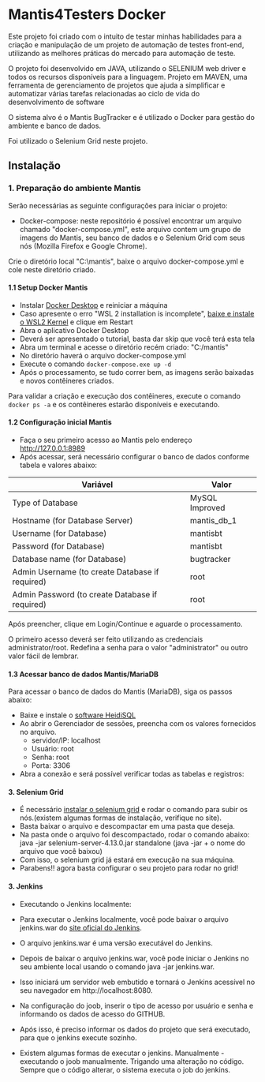 # Mantis4Testers Docker

Este projeto foi criado com o intuito de testar minhas habilidades para a criação e manipulação de um projeto de automação de testes front-end, utilizando as melhores práticas do mercado para automação de teste.

O projeto foi desenvolvido em JAVA, utilizando o SELENIUM web driver e todos os recursos disponíveis para a linguagem.
Projeto em MAVEN, uma ferramenta de gerenciamento de projetos que ajuda a simplificar e automatizar várias tarefas relacionadas ao ciclo de vida do desenvolvimento de software

O sistema alvo é o Mantis BugTracker e é utilizado o Docker para gestão do ambiente e banco de dados.

Foi utilizado o Selenium Grid neste projeto.

## Instalação

### 1. Preparação do ambiente Mantis

Serão necessárias as seguinte configurações para iniciar o projeto:

- Docker-compose: neste repositório é possível encontrar um arquivo chamado "docker-compose.yml", este arquivo contem um grupo de imagens do Mantis, seu banco de dados e o Selenium Grid com seus nós (Mozilla Firefox e Google Chrome).

Crie o diretório local "C:\mantis", baixe o arquivo docker-compose.yml e cole neste diretório criado.

#### 1.1 Setup Docker Mantis

- Instalar [Docker Desktop](https://www.docker.com/products/docker-desktop) e reiniciar a máquina
- Caso apresente o erro "WSL 2 installation is incomplete", [baixe e instale o WSL2 Kernel](https://docs.microsoft.com/pt-br/windows/wsl/wsl2-kernel) e clique em Restart
- Abra o aplicativo Docker Desktop
- Deverá ser apresentado o tutorial, basta dar skip que você terá esta tela
- Abra um terminal e acesse o diretório recém criado: "C:/mantis"
- No diretório haverá o arquivo docker-compose.yml
- Execute o comando `docker-compose.exe up -d`
- Após o processamento, se tudo correr bem, as imagens serão baixadas e novos contêineres criados.

Para validar a criação e execução dos contêineres, execute o comando `docker ps -a` e os contêineres estarão disponíveis e executando.

#### 1.2 Configuração inicial Mantis

- Faça o seu primeiro acesso ao Mantis pelo endereço http://127.0.0.1:8989
- Após acessar, será necessário configurar o banco de dados conforme tabela e valores abaixo:

| Variável               | Valor         |
|------------------------|---------------|
| Type of Database       | MySQL Improved|
| Hostname (for Database Server) | mantis_db_1 |
| Username (for Database)| mantisbt      |
| Password (for Database)| mantisbt      |
| Database name (for Database)| bugtracker |
| Admin Username (to create Database if required)| root |
| Admin Password (to create Database if required)| root |

Após preencher, clique em Login/Continue e aguarde o processamento.

O primeiro acesso deverá ser feito utilizando as credenciais administrator/root. Redefina a senha para o valor "administrator" ou outro valor fácil de lembrar.

#### 1.3 Acessar banco de dados Mantis/MariaDB

Para acessar o banco de dados do Mantis (MariaDB), siga os passos abaixo:

- Baixe e instale o [software HeidiSQL](https://www.heidisql.com/download.php)
- Ao abrir o Gerenciador de sessões, preencha com os valores fornecidos no arquivo.
    - servidor/IP: localhost
    - Usuário: root
    - Senha: root
    - Porta: 3306
- Abra a conexão e será possível verificar todas as tabelas e registros:

#### 3. Selenium Grid

- É necessário [instalar o selenium grid](https://www.selenium.dev/documentation/grid/getting_started/) e rodar o comando para subir os nós.(existem algumas formas de instalação, verifique no site).
- Basta baixar o arquivo e descompactar em uma pasta que deseja.
- Na pasta onde o arquivo foi descompactado, rodar o comando abaixo:
     java -jar selenium-server-4.13.0.jar standalone (java -jar + o nome do arquivo que você baixou)
- Com isso, o selenium grid já estará em execução na sua máquina.
- Parabens!! agora basta configurar o seu projeto para rodar no grid!


#### 3. Jenkins

- Executando o Jenkins localmente:

- Para executar o Jenkins localmente, você pode baixar o arquivo jenkins.war do [site oficial do Jenkins](https://www.jenkins.io/). 
- O arquivo jenkins.war é uma versão executável do Jenkins.
- Depois de baixar o arquivo jenkins.war, você pode iniciar o Jenkins no seu ambiente local usando o comando java -jar jenkins.war.
- Isso iniciará um servidor web embutido e tornará o Jenkins acessível no seu navegador em http://localhost:8080.
- Na configuração do joob, inserir o tipo de acesso por usuário e senha e informando os dados de acesso do GITHUB.
- Após isso, é preciso informar os dados do projeto que será executado, para que o jenkins execute sozinho.
- Existem algumas formas de executar o jenkins.
Manualmente - executando o joob manualmente.
Trigando uma alteração no código. Sempre que o código alterar, o sistema executa o job do jenkins.

